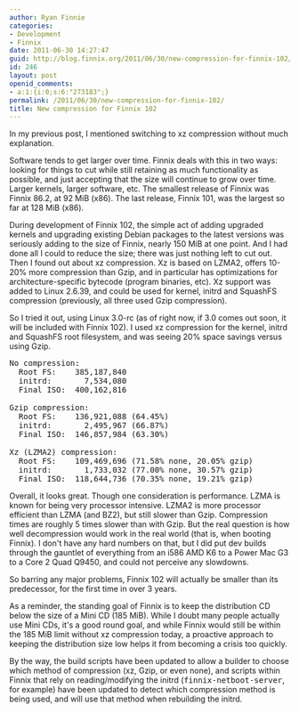 ```yaml
---
author: Ryan Finnie
categories:
- Development
- Finnix
date: 2011-06-30 14:27:47
guid: http://blog.finnix.org/2011/06/30/new-compression-for-finnix-102/
id: 246
layout: post
openid_comments:
- a:1:{i:0;s:6:"273183";}
permalink: /2011/06/30/new-compression-for-finnix-102/
title: New compression for Finnix 102
---
```

In my previous post, I mentioned switching to xz compression without much explanation.

Software tends to get larger over time. Finnix deals with this in two ways: looking for things to cut while still retaining as much functionality as possible, and just accepting that the size will continue to grow over time. Larger kernels, larger software, etc. The smallest release of Finnix was Finnix 86.2, at 92 MiB (x86). The last release, Finnix 101, was the largest so far at 128 MiB (x86).

During development of Finnix 102, the simple act of adding upgraded kernels and upgrading existing Debian packages to the latest versions was seriously adding to the size of Finnix, nearly 150 MiB at one point. And I had done all I could to reduce the size; there was just nothing left to cut out. Then I found out about xz compression. Xz is based on LZMA2, offers 10-20% more compression than Gzip, and in particular has optimizations for architecture-specific bytecode (program binaries, etc). Xz support was added to Linux 2.6.39, and could be used for kernel, initrd and SquashFS compression (previously, all three used Gzip compression).

So I tried it out, using Linux 3.0-rc (as of right now, if 3.0 comes out soon, it will be included with Finnix 102). I used xz compression for the kernel, initrd and SquashFS root filesystem, and was seeing 20% space savings versus using Gzip.

<pre>No compression:
  Root FS:    385,187,840
  initrd:       7,534,080
  Final ISO:  400,162,816

Gzip compression:
  Root FS:    136,921,088 (64.45%)
  initrd:       2,495,967 (66.87%)
  Final ISO:  146,857,984 (63.30%)

Xz (LZMA2) compression:
  Root FS:    109,469,696 (71.58% none, 20.05% gzip)
  initrd:       1,733,032 (77.00% none, 30.57% gzip)
  Final ISO:  118,644,736 (70.35% none, 19.21% gzip)</pre>

Overall, it looks great. Though one consideration is performance. LZMA is known for being very processor intensive. LZMA2 is more processor efficient than LZMA (and BZ2), but still slower than Gzip. Compression times are roughly 5 times slower than with Gzip. But the real question is how well decompression would work in the real world (that is, when booting Finnix). I don't have any hard numbers on that, but I did put dev builds through the gauntlet of everything from an i586 AMD K6 to a Power Mac G3 to a Core 2 Quad Q9450, and could not perceive any slowdowns.

So barring any major problems, Finnix 102 will actually be smaller than its predecessor, for the first time in over 3 years.

As a reminder, the standing goal of Finnix is to keep the distribution CD below the size of a Mini CD (185 MiB). While I doubt many people actually use Mini CDs, it's a good round goal, and while Finnix would still be within the 185 MiB limit without xz compression today, a proactive approach to keeping the distribution size low helps it from becoming a crisis too quickly.

By the way, the build scripts have been updated to allow a builder to choose which method of compression (xz, Gzip, or even none), and scripts within Finnix that rely on reading/modifying the initrd (<tt>finnix-netboot-server</tt>, for example) have been updated to detect which compression method is being used, and will use that method when rebuilding the initrd.
